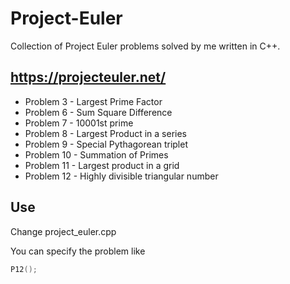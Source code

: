 # Project-Euler
Collection of Project Euler problems solved by me written in C++.

https://projecteuler.net/
-----------------------

* Problem 3 - Largest Prime Factor
* Problem 6  - Sum Square Difference
* Problem 7 - 10001st prime
* Problem 8 - Largest Product in a series
* Problem 9 - Special Pythagorean triplet
* Problem 10 - Summation of Primes
* Problem 11 - Largest product in a grid
* Problem  12 - Highly divisible triangular number

Use
-----
Change project_euler.cpp

You can specify the problem like

````cpp
P12();
````
